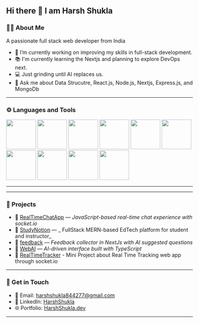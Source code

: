 ## Hi there 👋 I am Harsh Shukla

### 👨‍💻 About Me
A passionate full stack web developer from India

- 🔭 I’m currently working on improving my skills in full-stack development.
- 📚 I'm currently learning the Nextjs and planning to explore DevOps next.
- 💻 Just grinding until AI replaces us.
- 💬 Ask me about Data Strucutre, React.js, Node.js, Nextjs, Express.js, and MongoDb 
---

### ⚙️ Languages and Tools  
<p align="left">
  <img src="https://cdn.jsdelivr.net/gh/devicons/devicon/icons/javascript/javascript-original.svg" width="80" />
   <img src="https://cdn.jsdelivr.net/gh/devicons/devicon/icons/nextjs/nextjs-original.svg" width="80" />
  <img src="https://cdn.jsdelivr.net/gh/devicons/devicon/icons/react/react-original.svg" width="80" />
  <img src="https://cdn.jsdelivr.net/gh/devicons/devicon/icons/nodejs/nodejs-original.svg" width="80" />
  <img src="https://cdn.jsdelivr.net/gh/devicons/devicon/icons/mongodb/mongodb-original.svg" width="80" />
  <img src="https://cdn.jsdelivr.net/gh/devicons/devicon/icons/postgresql/postgresql-original.svg" width="80" />
  <img src="https://cdn.jsdelivr.net/gh/devicons/devicon/icons/typescript/typescript-original.svg" width="80" />
  <img src="https://cdn.jsdelivr.net/gh/devicons/devicon/icons/css3/css3-original.svg" width="80" />
  <img src="https://cdn.jsdelivr.net/gh/devicons/devicon/icons/html5/html5-original.svg" width="80" />
  <img src="https://cdn.jsdelivr.net/gh/devicons/devicon/icons/git/git-original.svg" width="80" />

 
</p>

---


---

### 🌟 Projects

- 🔹 [RealTimeChatApp](https://github.com/HarshShukla77/RealTimeChatApp) — _JavaScript-based real-time chat experience with socket.io_
- 🔹 [StudyNotion](https://github.com/HarshShukla77/StudyNotion) — _ FullStack MERN-based EdTech platform for student and instructor_
- 🔹 [feedback](https://github.com/HarshShukla77/feedback) — _Feedback collector in NextJs with AI suggested questions_
- 🔹 [WebAI](https://github.com/HarshShukla77/WebAI) — _AI-driven interface built with TypeScript_
- 🔹 [RealTimeTracker](https://github.com/HarshShukla77/RealTimeTracker) - Mini Project about Real Time Tracking web app through socket.io

---
### 💬 Get in Touch

- 📧 Email: [harshshukla844277@gmail.com](mailto:harshshukla844277@gmail.com)  
- 💼 LinkedIn: [HarshShukla](https://www.linkedin.com/in/harsh-shukla-b87237221)  
- 🌐 Portfolio: [HarshShukla.dev](https://harshshukla-rosy.vercel.app/)

---
<!--
**HarshShukla77/HarshShukla77** is a ✨ _special_ ✨ repository because its `README.md` (this file) appears on your GitHub profile.
-->


<!--
**HarshShukla77/HarshShukla77** is a ✨ _special_ ✨ repository because its `README.md` (this file) appears on your GitHub profile.
-->
